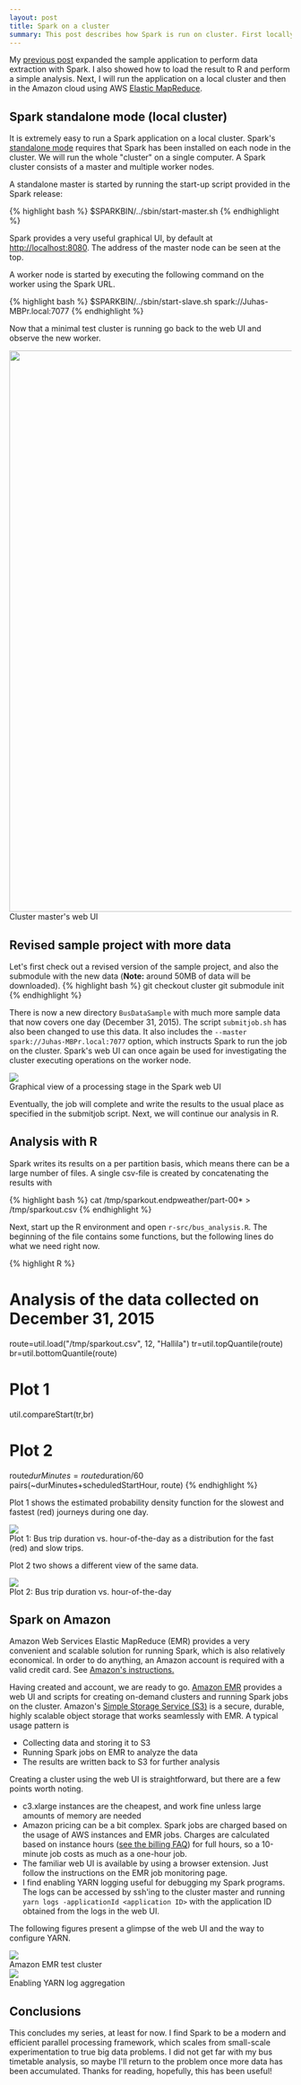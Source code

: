 ```yaml
---
layout: post
title: Spark on a cluster
summary: This post describes how Spark is run on cluster. First locally and then on Amazon AWS.
---
```


My [previous post](../27/ExtractingData.html) expanded the sample application to perform data extraction
with Spark. I also showed how to load the result to R and perform a simple analysis.
Next, I will run the application on a local cluster and then in the Amazon cloud
using AWS [Elastic MapReduce](https://aws.amazon.com/elasticmapreduce/details/spark/).

## Spark standalone mode (local cluster)

It is extremely easy to run a Spark application on a local cluster. Spark's [standalone mode](http://spark.apache.org/docs/latest/spark-standalone.html)
requires that Spark has been installed on each node in the cluster. We will run the whole "cluster" on a single computer.
A Spark cluster consists of a master and multiple worker nodes.

A standalone master is started by running the start-up script provided in the Spark release:

{% highlight bash %}
$SPARKBIN/../sbin/start-master.sh
{% endhighlight %}

Spark provides a very useful graphical UI, by default at [http://localhost:8080](http://localhost:8080). The address of
the master node can be seen at the top.

A worker node is started by executing the following command on the worker using the Spark URL.

{% highlight bash %}
$SPARKBIN/../sbin/start-slave.sh spark://Juhas-MBPr.local:7077
{% endhighlight %}

Now that a minimal test cluster is running go back to the web UI and observe the new worker.

<div class="">
	<img src="/BigDataSpark/assets/bigdata-cluster-webui.png" width="1000"/><br>
	<span class="caption">Cluster master's web UI</span>
</div>

## Revised sample project with more data

Let's first check out a revised version of the sample project, and also the submodule with the new data
(**Note:** around 50MB of data will be downloaded).
{% highlight bash %}
git checkout cluster
git submodule init
{% endhighlight %}

There is now a new directory ```BusDataSample``` with much more sample data that now covers one day (December 31, 2015).
The script ```submitjob.sh``` has also been changed to use this data. It also includes the ```--master spark://Juhas-MBPr.local:7077```
option, which instructs Spark to run the job on the cluster. Spark's web UI can once again be used for investigating
the cluster executing operations on the worker node.

<div class="">
	<img src="/BigDataSpark/assets/spark-webui-stage.png"/><br>
	<span class="caption">Graphical view of a processing stage in the Spark web UI</span>
</div>

Eventually, the job will complete and write the results to the usual place as specified in the submitjob script.
Next, we will continue our analysis in R.

## Analysis with R

Spark writes its results on a per partition basis, which means there can be a large number of files.
A single csv-file is created by concatenating the results with

{% highlight bash %}
cat /tmp/sparkout.endpweather/part-00* > /tmp/sparkout.csv
{% endhighlight %}

Next, start up the R environment and open ```r-src/bus_analysis.R```. The beginning of the file contains
some functions, but the following lines do what we need right now.

{% highlight R %}
# Analysis of the data collected on December 31, 2015
route=util.load("/tmp/sparkout.csv", 12, "Hallila")
tr=util.topQuantile(route)
br=util.bottomQuantile(route)
# Plot 1
util.compareStart(tr,br)
# Plot 2
route$durMinutes=route$duration/60
pairs(~durMinutes+scheduledStartHour, route)
{% endhighlight %}

Plot 1 shows the estimated probability density function for the slowest and fastest
(red) journeys during one day.

<div class="center">
	<img src="/BigDataSpark/assets/cluster-start-distribution.png"/><br>
	<span class="caption">Plot 1: Bus trip duration vs. hour-of-the-day as a distribution
	for the fast (red) and slow trips.</span>
</div>

Plot 2 two shows a different view of the same data.

<div class="center">
	<img src="/BigDataSpark/assets/cluster-pair-plot.png"/><br>
	<span class="caption">Plot 2: Bus trip duration vs. hour-of-the-day</span>
</div>

## Spark on Amazon

Amazon Web Services Elastic MapReduce (EMR) provides a very convenient and scalable solution for running Spark,
which is also relatively economical. In order to do anything, an Amazon account is required with a valid
credit card. See [Amazon's instructions.](https://aws.amazon.com/free/)

Having created and account, we are ready to go. [Amazon EMR](https://aws.amazon.com/elasticmapreduce/) provides a web
UI and scripts for creating on-demand clusters and running Spark jobs on the cluster.
Amazon's [Simple Storage Service (S3)](https://aws.amazon.com/s3/) is a secure, durable, highly scalable object storage that
works seamlessly with EMR. A typical usage pattern is

* Collecting data and storing it to S3
* Running Spark jobs on EMR to analyze the data
* The results are written back to S3 for further analysis

Creating a cluster using the web UI is straightforward, but there are a few points worth noting.

* c3.xlarge instances are the cheapest, and work fine unless large amounts of memory are needed
* Amazon pricing can be a bit complex. Spark jobs are charged based on the usage of AWS instances and EMR
jobs. Charges are calculated based on instance hours ([see the billing FAQ](https://aws.amazon.com/elasticmapreduce/faqs/))
for full hours, so a 10-minute job costs as much as a one-hour job.
* The familiar web UI is available by using a browser extension. Just follow the instructions on the EMR
job monitoring page.
* I find enabling YARN logging useful for debugging my Spark programs.
The logs can be accessed by ssh'ing to the cluster master and running
```yarn logs -applicationId <application ID>``` with the application ID obtained from the logs in the web UI.

The following figures present a glimpse of the web UI and the way to configure YARN.

<div class="">
	<img src="/BigDataSpark/assets/amazon-emr-webui.png"/><br>
	<span class="caption">Amazon EMR test cluster</span>
</div>

<div class="center">
	<img src="/BigDataSpark/assets/amazon-emr-yarn-config.png"/><br>
	<span class="caption">Enabling YARN log aggregation</span>
</div>

## Conclusions

This concludes my series, at least for now. I find Spark to be a modern and efficient parallel processing framework,
which scales from small-scale experimentation to true big data problems. I did not get far with my bus timetable analysis,
so maybe I'll return to the problem once more data has been accumulated. Thanks for reading, hopefully, this
has been useful!

